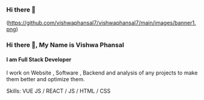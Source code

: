 ### Hi there 👋

(https://github.com/vishwaphansal7/vishwaphansal7/main/images/banner1.png)

### Hi there 👋, My Name is Vishwa Phansal
#### I am Full Stack Developer



I work on Website , Software , Backend and analysis of any projects to make them better and optimize them.

Skills: VUE JS / REACT / JS / HTML / CSS





